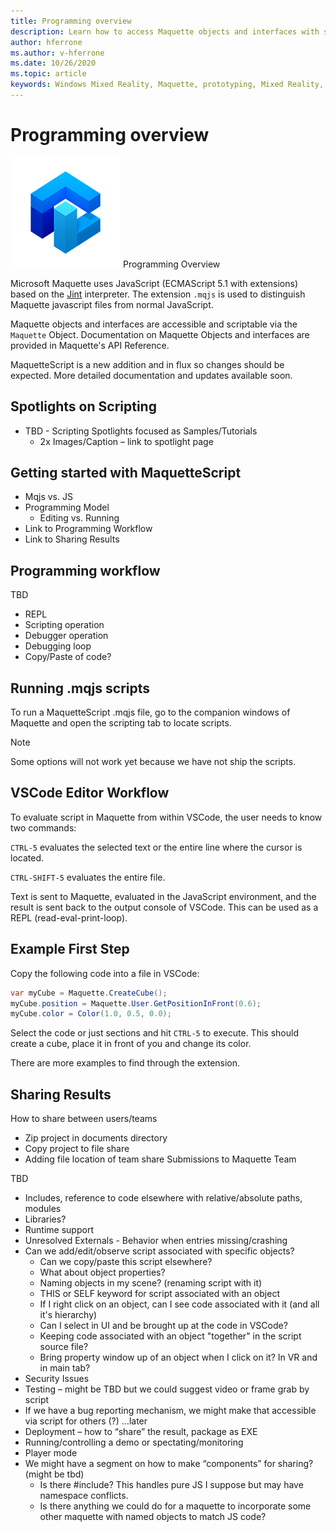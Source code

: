 ```yaml
---
title: Programming overview
description: Learn how to access Maquette objects and interfaces with scripting.
author: hferrone
ms.author: v-hferrone
ms.date: 10/26/2020
ms.topic: article
keywords: Windows Mixed Reality, Maquette, prototyping, Mixed Reality, Virtual Reality, VR, MR, Feedback, Feedback Hub, bugs
---
```


# Programming overview

<!-- TODO(Harrison): Need consolidated logo with text -->

![Logo](../images/MaquetteIcon.png) Programming Overview

Microsoft Maquette uses JavaScript (ECMAScript 5.1 with extensions) based on the [Jint](https://github.com/sebastienros/jint) interpreter. The extension `.mqjs` is used to distinguish Maquette javascript files from normal JavaScript.

<!-- TODO(Stefan): Need more context and high-level explanation of Maquette objects, their accessible interfaces, and functionality. 
                   - What can they do and what problems can they solve?
                   - Is there a specific link to the Maquette object API that can be included here?  
-->
Maquette objects and interfaces are accessible and scriptable via the `Maquette` Object. Documentation on Maquette Objects and interfaces are provided in Maquette's API Reference.

<!-- TODO(Stefan): Link to roadmap information, which hasn't been documented yet. -->
MaquetteScript is a new addition and in flux so changes should be expected. More detailed documentation and updates available soon.

<!-- TODO(Stefan): Is Spotlights a component or added functionality of Maquette? -->
## Spotlights on Scripting

* TBD - Scripting Spotlights focused as Samples/Tutorials
  * 2x Images/Caption – link to spotlight page

<!-- TODO(Stefan): Each of these bullets need to be fleshed out. -->
## Getting started with MaquetteScript

* Mqjs vs. JS
* Programming Model
  * Editing vs. Running
* Link to Programming Workflow
* Link to Sharing Results

## Programming workflow

<!-- TODO(Stefan): Which of these bullets are no longer TBD? We only want to include documentation on existing content. -->
TBD
* REPL
* Scripting operation
* Debugger operation
* Debugging loop
* Copy/Paste of code?

## Running .mqjs scripts

<!-- TODO(Stefan): Need screenshot -->
To run a MaquetteScript .mqjs file, go to the companion windows of Maquette and open the scripting tab to locate scripts.

> [!NOTE] 
> Some options will not work yet because we have not ship the scripts.

## VSCode Editor Workflow

To evaluate script in Maquette from within VSCode, the user needs to know two commands:

   `CTRL-5` evaluates the selected text or the entire line where the cursor is located. 

   `CTRL-SHIFT-5` evaluates the entire file.

<!-- TODO(Stefan): This could use a nice simple infographic of the REPL loop. -->
Text is sent to Maquette, evaluated in the JavaScript environment, and the result is sent back to the output console of VSCode. This can be used as a REPL (read-eval-print-loop).

## Example First Step

<!-- TODO(Stefan): What kind of file, a C# or .mqjs file? -->
Copy the following code into a file in VSCode:

```csharp
var myCube = Maquette.CreateCube();
myCube.position = Maquette.User.GetPositionInFront(0.6);
myCube.color = Color(1.0, 0.5, 0.0);
```

<!-- TODO(Stefan): Need screenshot. -->
Select the code or just sections and hit `CTRL-5` to execute. This should create a cube, place it in front of you and change its color.

There are more examples to find through the extension.

## Sharing Results

<!-- TODO(Stefan): Need to fill in content/context for these bullets. If there's a lot of content, we might consider breaking this out into it's own doc. -->
How to share between users/teams
* Zip project in documents directory
* Copy project to file share
* Adding file location of team share
Submissions to Maquette Team

<!-- TODO(Stefan): Need to break these out into their own sections and fill in the missing content/context. 
                   - Which of these is accessible now and not TBD?
-->
TBD
* Includes, reference to code elsewhere with relative/absolute paths, modules
* Libraries?
* Runtime support
* Unresolved Externals - Behavior when entries missing/crashing
* Can we add/edit/observe script associated with specific objects?
  * Can we copy/paste this script elsewhere?
  * What about object properties?
  * Naming objects in my scene? (renaming script with it)
  * THIS or SELF keyword for script associated with an object
  * If I right click on an object, can I see code associated with it (and all it's hierarchy)
  * Can I select in UI and be brought up at the code in VSCode?
  * Keeping code associated with an object "together" in the script source file?
  * Bring property window up of an object when I click on it? In VR and in main tab?
* Security Issues
* Testing – might be TBD but we could suggest video or frame grab by script
* If we have a bug reporting mechanism, we might make that accessible via script for others (?) …later
* Deployment – how to “share” the result, package as EXE
* Running/controlling a demo or spectating/monitoring
* Player mode
* We might have a segment on how to make “components” for sharing? (might  be tbd)
  * Is there #include? This handles pure JS I suppose but may have namespace conflicts.
  * Is there anything we could do for a maquette to incorporate some other maquette with named objects to match JS code?
